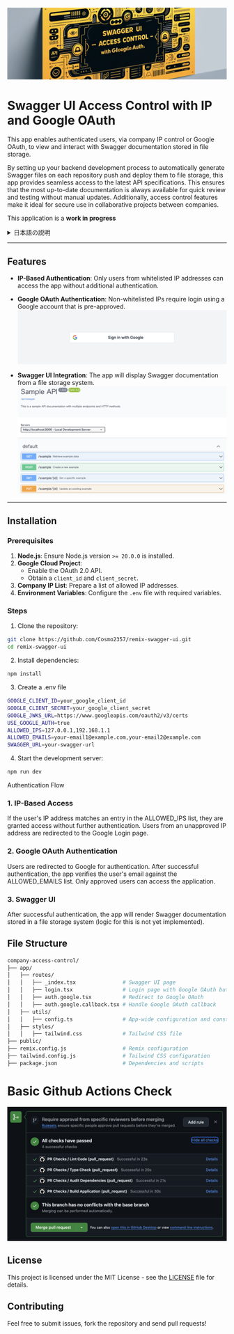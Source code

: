 ![GHEADER](readmeAssets/header.png)   
# Swagger UI Access Control with IP and Google OAuth

This app enables authenticated users, via company IP control or Google OAuth, to view and interact with Swagger documentation stored in file storage.

By setting up your backend development process to automatically generate Swagger files on each repository push and deploy them to file storage, this app provides seamless access to the latest API specifications. This ensures that the most up-to-date documentation is always available for quick review and testing without manual updates. Additionally, access control features make it ideal for secure use in collaborative projects between companies.

This application is a **work in progress** 
<details>
  <summary>日本語の説明</summary>
  
  このアプリは、会社のIP制御やGoogle OAuthを利用して認証されたユーザーが、ファイルストレージに保存されたSwaggerドキュメントを閲覧・操作できるものです。  
  バックエンドの開発プロセスにおいて、リポジトリへのPUSH時にSwaggerファイルを自動生成し、ファイルストレージに保存しておくことで、このアプリから常に最新のAPI仕様書に簡単にアクセスできます。  
  この仕組みにより、迅速な確認やテストが可能になります。また、アクセス制御機能により、会社間の共同開発でも安全に利用できます。
  
</details>




---

## Features

- **IP-Based Authentication**: Only users from whitelisted IP addresses can access the app without additional authentication.
- **Google OAuth Authentication**: Non-whitelisted IPs require login using a Google account that is pre-approved.
![Google Login](readmeAssets/googleLogIn.png)   

- **Swagger UI Integration**: The app will display Swagger documentation from a file storage system.
![Swagger UI](readmeAssets/swagger.png)   

---

## Installation

### Prerequisites

1. **Node.js**: Ensure Node.js version `>= 20.0.0` is installed.
2. **Google Cloud Project**:
   - Enable the OAuth 2.0 API.
   - Obtain a `client_id` and `client_secret`.
3. **Company IP List**: Prepare a list of allowed IP addresses.
4. **Environment Variables**: Configure the `.env` file with required variables.

### Steps

1. Clone the repository:
```bash
git clone https://github.com/Cosmo2357/remix-swagger-ui.git
cd remix-swagger-ui
```

2. Install dependencies:
```bash
npm install
```

3. Create a .env file
```bash
GOOGLE_CLIENT_ID=your_google_client_id
GOOGLE_CLIENT_SECRET=your_google_client_secret
GOOGLE_JWKS_URL=https://www.googleapis.com/oauth2/v3/certs
USE_GOOGLE_AUTH=true
ALLOWED_IPS=127.0.0.1,192.168.1.1
ALLOWED_EMAILS=your-email1@example.com,your-email2@example.com
SWAGGER_URL=your-swagger-url
```

4. Start the development server:
```bash
npm run dev
```

Authentication Flow
### 1. IP-Based Access
If the user's IP address matches an entry in the ALLOWED_IPS list, they are granted access without further authentication.
Users from an unapproved IP address are redirected to the Google Login page.
### 2. Google OAuth Authentication
Users are redirected to Google for authentication.
After successful authentication, the app verifies the user's email against the ALLOWED_EMAILS list.
Only approved users can access the application.
### 3. Swagger UI
After successful authentication, the app will render Swagger documentation stored in a file storage system (logic for this is not yet implemented).

## File Structure
```bash
company-access-control/
├── app/
│   ├── routes/
│   │   ├── _index.tsx               # Swagger UI page
│   │   ├── login.tsx                # Login page with Google OAuth button
│   │   ├── auth.google.tsx          # Redirect to Google OAuth
│   │   ├── auth.google.callback.tsx # Handle Google OAuth callback
│   ├── utils/
│   │   ├── config.ts                # App-wide configuration and constants
│   ├── styles/
│   │   ├── tailwind.css             # Tailwind CSS file
├── public/
├── remix.config.js                  # Remix configuration
├── tailwind.config.js               # Tailwind CSS configuration
├── package.json                     # Dependencies and scripts
```

# Basic Github Actions Check
![Swagger UI](readmeAssets/actions.png)   


## License

This project is licensed under the MIT License - see the [LICENSE](LICENSE) file for details.

## Contributing

Feel free to submit issues, fork the repository and send pull requests!

